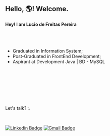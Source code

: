 ## Hello, 🌎! Welcome.







#### Hey! I am Lucio de Freitas Pereira

</br>
</br>

* Graduated in Information System;
* Post-Graduated in FrontEnd Development;
* Aspirant at Development Java | BD - MySQL

</br>
</br>
</br>
</br>
</br>
</br>

Let's talk? ⤵️

</br>

[![Linkedin Badge](https://img.shields.io/badge/-LinkedIn-blue?style=flat-square&logo=Linkedin&logoColor=white&link=https://github.com/vrct07)](https://www.linkedin.com/in/lucio-freitas/)  [![Gmail Badge](https://img.shields.io/badge/-Gmail-c14438?style=flat-square&logo=Gmail&logoColor=white&link=mailtovrct07@gmail.com)](mailto:luciodfp@gmail.com)
<p align = "center">
  <a href="https://github.com/vrct07%22%3E<img src="https://github-readme-stats.vercel.app/api/top-langs/?username=luciofreitas&layout=compact&theme=dark%22/%3E</a> 
  <a href="https://github.com/vrct07%22%3E<img src="https://github-readme-stats.vercel.app/api?username=luciofreitas&show_icons=true&theme=dark&include_all_commits=true&count_private=true" alt="luciofreitas"/></a>
</p>
